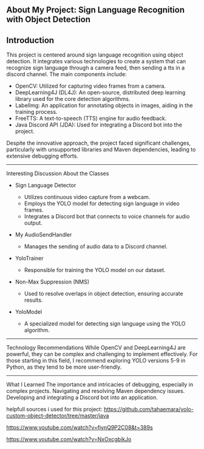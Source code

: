 About My Project: Sign Language Recognition with Object Detection
-------------
Introduction
-------------
This project is centered around sign language recognition using object detection. It integrates various technologies to create a system that can recognize sign language through a camera feed, then sending a tts in a discord channel. The main components include:

- OpenCV: Utilized for capturing video frames from a camera.
- DeepLearning4J (DL4J): An open-source, distributed deep learning library used for the core detection algorithms.
- LabelImg: An application for annotating objects in images, aiding in the training process.
- FreeTTS: A text-to-speech (TTS) engine for audio feedback.
- Java Discord API (JDA): Used for integrating a Discord bot into the project.

Despite the innovative approach, the project faced significant challenges, particularly with unsupported libraries and Maven dependencies, leading to extensive debugging efforts.

------------------------------------------
Interesting Discussion About the Classes
- Sign Language Detector
   - Utilizes continuous video capture from a webcam.
   - Employs the YOLO model for detecting sign language in video frames.
   - Integrates a Discord bot that connects to voice channels for audio output.

- My AudioSendHandler
  - Manages the sending of audio data to a Discord channel.

- YoloTrainer
  - Responsible for training the YOLO model on our dataset.

 - Non-Max Suppression (NMS)
   - Used to resolve overlaps in object detection, ensuring accurate results.

 - YoloModel
   - A specialized model for detecting sign language using the YOLO algorithm.


--------------------------
Technology Recommendations
While OpenCV and DeepLearning4J are powerful, they can be complex and challenging to implement effectively. For those starting in this field, I recommend exploring YOLO versions 5-9 in Python, as they tend to be more user-friendly.

--------------
What I Learned
The importance and intricacies of debugging, especially in complex projects.
Navigating and resolving Maven dependency issues.
Developing and integrating a Discord bot into an application.



helpfull sources i used for this project: 
https://github.com/tahaemara/yolo-custom-object-detector/tree/master/java

https://www.youtube.com/watch?v=fjynQ9P2C08&t=389s

https://www.youtube.com/watch?v=NxOxcgbikJo

